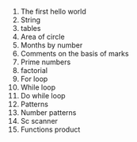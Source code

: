 1) The first hello world
2) String
3) tables  
4) Area of circle
5) Months by number
6) Comments on the basis of marks
7) Prime numbers
8) factorial
9) For loop
10) While loop
11) Do while loop
12) Patterns
13) Number patterns
14) Sc scanner
15) Functions product

    
   
